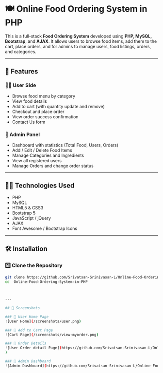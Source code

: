 # 🍽️ Online Food Ordering System in PHP

This is a full-stack **Food Ordering System** developed using **PHP, MySQL, Bootstrap**, and **AJAX**. It allows users to browse food items, add them to the cart, place orders, and for admins to manage users, food listings, orders, and categories.

---

## 🚀 Features

### 👨‍🍳 User Side
- Browse food menu by category
- View food details
- Add to cart (with quantity update and remove)
- Checkout and place order
- View order success confirmation
- Contact Us form

### 🔐 Admin Panel
- Dashboard with statistics (Total Food, Users, Orders)
- Add / Edit / Delete Food Items
- Manage Categories and Ingredients
- View all registered users
- Manage Orders and change order status

---

## 🧑‍💻 Technologies Used
- PHP
- MySQL
- HTML5 & CSS3
- Bootstrap 5
- JavaScript / jQuery
- AJAX
- Font Awesome / Bootstrap Icons

---

## 🛠️ Installation

### 1️⃣ Clone the Repository

```bash
git clone https://github.com/Srivatsan-Srinivasan-L/Online-Food-Ordering-System-in-PHP.git
cd  Online-Food-Ordering-System-in-PHP



---

## 📸 Screenshots

### 🔹 User Home Page
![User Home](/screenshots/user.png)

### 🔹 Add to Cart Page
![Cart Page](/screenshots/view-myorder.png)

### 🔹 Order Details
![User Order detail Page](https://github.com/Srivatsan-Srinivasan-L/Online-Food-Ordering-System-in-PHP/blob/main/screenshots/view-myorder.png
)

### 🔹 Admin Dashboard
![Admin Dashboard](https://github.com/Srivatsan-Srinivasan-L/Online-Food-Ordering-System-in-PHP/blob/11645c1350376c7f10ddaf18e3172058e0c7d7f3/screenshots/view-myorder.png)





